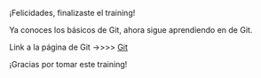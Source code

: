 ¡Felicidades, finalizaste el training!

Ya conoces los básicos de Git, ahora sigue aprendiendo en de Git. 

Link a la página de Git ->>>> [Git](https://git-scm.com/)


¡Gracias por tomar este training!
